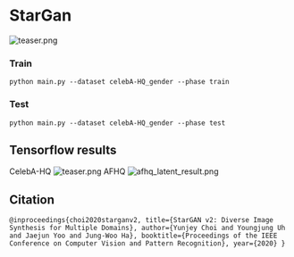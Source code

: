 # StarGan
![teaser.png](..%2F..%2F..%2FDownloads%2Fteaser.png)

### Train
`python main.py --dataset celebA-HQ_gender --phase train` 

### Test 
`python main.py --dataset celebA-HQ_gender --phase test`

## Tensorflow results
CelebA-HQ
![teaser.png](..%2F..%2F..%2FDownloads%2Fteaser.png)
AFHQ
![afhq_latent_result.png](..%2F..%2F..%2FDownloads%2Fafhq_latent_result.png)

## Citation
`@inproceedings{choi2020starganv2,
  title={StarGAN v2: Diverse Image Synthesis for Multiple Domains},
  author={Yunjey Choi and Youngjung Uh and Jaejun Yoo and Jung-Woo Ha},
  booktitle={Proceedings of the IEEE Conference on Computer Vision and Pattern Recognition},
  year={2020}
}`